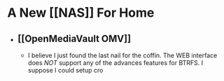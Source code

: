 # A New [[NAS]] For Home
- ## [[OpenMediaVault OMV]]
	- I believe I just found the last nail for the coffin. The WEB interface does *NOT* support any of the advances features for BTRFS.  I suppose I could setup cro